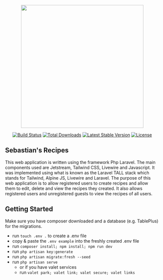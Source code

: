 <p align="center"><a href="https://laravel.com" target="_blank"><img src="https://raw.githubusercontent.com/laravel/art/master/logo-lockup/5%20SVG/2%20CMYK/1%20Full%20Color/laravel-logolockup-cmyk-red.svg" width="400"></a></p>

<p align="center">
<a href="https://travis-ci.org/laravel/framework"><img src="https://travis-ci.org/laravel/framework.svg" alt="Build Status"></a>
<a href="https://packagist.org/packages/laravel/framework"><img src="https://img.shields.io/packagist/dt/laravel/framework" alt="Total Downloads"></a>
<a href="https://packagist.org/packages/laravel/framework"><img src="https://img.shields.io/packagist/v/laravel/framework" alt="Latest Stable Version"></a>
<a href="https://packagist.org/packages/laravel/framework"><img src="https://img.shields.io/packagist/l/laravel/framework" alt="License"></a>
</p>

## Sebastian's Recipes

This web application is written using the framework Php Laravel. The main components used are Jetstream, Tailwind CSS, Livewire and Javascript. It was implemented using what is known as the Laravel TALL stack which stands for Tailwind, Alpine JS, Livewire and Laravel. The purpose of this web application is to allow registered users to create recipes and allow them to edit, delete and view the recipes they created. It also allows registered users and unregistered guests to view the recipes of all users. 

## Getting Started

Make sure you have composer downloaded and a database (e.g. TablePlus) for the migrations. 

* run `touch .env .` to create a .env file
* copy & paste the `.env example` into the freshly created .env file
* run `composer install; npm install; npm run dev`
* run `php artisan key:generate`
* run `php artisan migrate:fresh --seed`
* run `php artisan serve`
  * or if you have valet services
  * run `valet park; valet link; valet secure; valet links`
  

